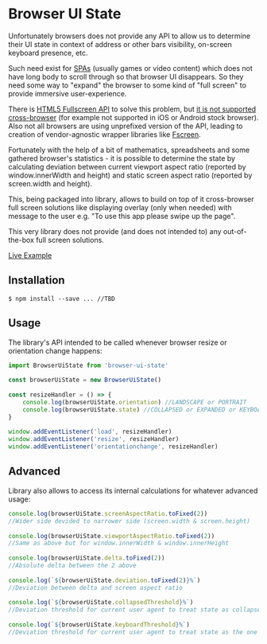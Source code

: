 # Browser UI State
Unfortunately browsers does not provide any API to allow us to determine their UI state in context of address or other bars visibility, on-screen keyboard presence, etc.

Such need exist for [SPAs](https://en.wikipedia.org/wiki/Single-page_application) (usually games or video content) which does not have long body to scroll through so that browser UI disappears. So they need some way to "expand" the browser to some kind of "full screen" to provide immersive user-experience. 

There is [HTML5 Fullscreen API](https://developer.mozilla.org/en-US/docs/Web/API/Fullscreen_API) to solve this problem, but [it is not supported cross-browser](http://caniuse.com/#feat=fullscreen) (for example not supported in iOS or Android stock browser). Also not all browsers are using unprefixed version of the API, leading to creation of vendor-agnostic wrapper libraries like [Fscreen](https://github.com/rafrex/fscreen).

Fortunately with the help of a bit of mathematics, spreadsheets and some gathered browser's statistics - it is possible to determine the state by calculating deviation between current viewport aspect ratio (reported by window.innerWidth and height) and static screen aspect ratio (reported by screen.width and height).

This, being packaged into library, allows to build on top of it cross-browser full screen solutions like displaying overlay (only when needed) with message to the user e.g. "To use this app please swipe up the page".

This very library does not provide (and does not intended to) any out-of-the-box full screen solutions.

[Live Example](http://to.be.done)

## Installation
```shell
$ npm install --save ... //TBD
```

## Usage
The library's API intended to be called whenever browser resize or orientation change happens:

```javascript
import BrowserUiState from 'browser-ui-state'
  
const browserUiState = new BrowserUiState()
  
const resizeHandler = () => {
    console.log(browserUiState.orientation) //LANDSCAPE or PORTRAIT
    console.log(browserUiState.state) //COLLAPSED or EXPANDED or KEYBOARD or other, see states.js
}
  
window.addEventListener('load', resizeHandler)
window.addEventListener('resize', resizeHandler)
window.addEventListener('orientationchange', resizeHandler)
```

## Advanced
Library also allows to access its internal calculations for whatever advanced usage:
```javascript
console.log(browserUiState.screenAspectRatio.toFixed(2))
//Wider side devided to narrower side (screen.width & screen.height)
  
console.log(browserUiState.viewportAspectRatio.toFixed(2))
//Same as above but for window.innerWidth & window.innerHeight
  
console.log(browserUiState.delta.toFixed(2))
//Absolute delta between the 2 above
  
console.log(`${browserUiState.deviation.toFixed(2)}%`)
//Deviation between delta and screen aspect ratio
  
console.log(`${browserUiState.collapsedThreshold}%`)
//Deviation threshold for current user agent to treat state as collapsed (with address bar visible, usually initial)
  
console.log(`${browserUiState.keyboardThreshold}%`)
//Deviation threshold for current user agent to treat state as the one when on-screen keyboard is visible
```